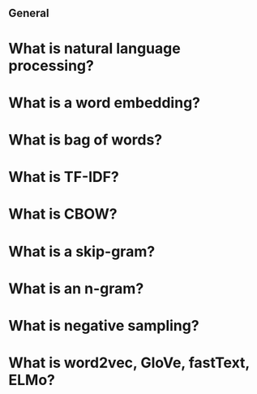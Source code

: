## General

#    What is natural language processing?
#    What is a word embedding?
#    What is bag of words?
#    What is TF-IDF?
#    What is CBOW?
#    What is a skip-gram?
#    What is an n-gram?
#    What is negative sampling?
#   What is word2vec, GloVe, fastText, ELMo?

